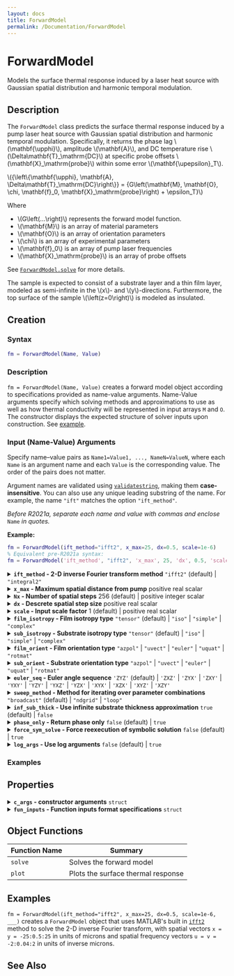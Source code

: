 ```yaml
---
layout: docs
title: ForwardModel
permalink: /Documentation/ForwardModel
---
```


# ForwardModel

Models the surface thermal response induced by a laser heat source with Gaussian spatial distribution and harmonic temporal modulation.

## Description
<p>
The <code>ForwardModel</code> class predicts the surface thermal response induced by a pump laser heat source with Gaussian spatial distribution and harmonic temporal modulation. Specifically, it returns the phase lag \(\mathbf{\upphi}\), amplitude \(\mathbf{A}\), and DC temperature rise \(\Delta\mathbf{T}_\mathrm{DC}\) at specific probe offsets \(\mathbf{X}_\mathrm{probe}\) within some error \(\mathbf{\upepsilon}_T\).
</p>
<p>
\({\left\{\mathbf{\upphi}, \mathbf{A}, \Delta\mathbf{T}_\mathrm{DC}\right\}} = {G\left(\mathbf{M}, \mathbf{O}, \chi, \mathbf{f}_0, \mathbf{X}_\mathrm{probe}\right) + \epsilon_T}\)
</p>
<p>
Where
</p>
<ul>
    <li>\(G\left(...\right)\) represents the forward model function.</li>
    <li>\(\mathbf{M}\) is an array of material parameters</li>
    <li>\(\mathbf{O}\) is an array of orientation parameters</li>
    <li>\(\chi\) is an array of experimental parameters</li>
    <li>\(\mathbf{f}_0\) is an array of pump laser frequencies</li>
    <li>\(\mathbf{X}_\mathrm{probe}\) is an array of probe offsets</li>
</ul>

See [`ForwardModel.solve`](/MLTI/Documentation/ForwardModel/solve) for more details.

<p>
The sample is expected to consist of a substrate layer and a thin film layer, modeled as semi-infinite in the \(x\)- and \(y\)-directions. Furthermore, the top surface of the sample \(\left(z=0\right)\) is modeled as insulated.
</p>

## Creation

### Syntax
```matlab
fm = ForwardModel(Name, Value)
```

### Description

`fm = ForwardModel(Name, Value)` creates a forward model object according to specifications provided as name-value arguments. Name-Value arguments specify which solving methods and approximations to use as well as how thermal conductivity will be represented in input arrays `M` and `O`. The constructor displays the expected structure of solver inputs upon construction. See [example](#constructor-ex1).

### Input (Name-Value) Arguments

Specify name–value pairs as `Name1=Value1, ..., NameN=ValueN`, where each `Name` is an argument name and each `Value` is the corresponding value. The order of the pairs does not matter.  

Argument names are validated using [`validatestring`](https://www.mathworks.com/help/matlab/ref/validatestring.html), making them **case-insensitive**. You can also use any unique leading substring of the name. For example, the name `"ift"` matches the option `"ift_method"`.

*Before R2021a, separate each name and value with commas and enclose* `Name` *in quotes.*  

**Example:**  
```matlab
fm = ForwardModel(ift_method="ifft2", x_max=25, dx=0.5, scale=1e-6)
% Equivalent pre-R2021a syntax:
fm = ForwardModel('ift_method', "ifft2", 'x_max', 25, 'dx', 0.5, 'scale', 1e-6)
```

<details class="custom-details">
    <summary>
        <span class="summary-text">
            <b><code>ift_method</code> - 2-D inverse Fourier transform method</b>
            <span class="subline"><code>"ifft2"</code> (default) | <code>"integral2"</code></span>
        </span>
    </summary>
    <div>
        <p>
            2-D inverse Fourier transform method. When possible, the
            <a href="https://www.mathworks.com/help/matlab/ref/ifft2.html"><code>ifft2</code></a>
            method should be used for its computational efficiency.
            However, if greater accuracy is needed, the
            <a href="https://www.mathworks.com/help/matlab/ref/integral2.html"><code>integral2</code></a>
            method may be used instead.
        </p>
        <p>
            When <code>ift_method = "ifft2"</code>, either
            <code>x_max</code> or <code>dx</code> must be provided.
            <code>Nx</code> has a default value, but <code>x_max</code>
            and <code>dx</code> do not. At least two of the three
            (<code>x_max</code>, <code>Nx</code>, <code>dx</code>)
            must be known to compute the third.
        </p>
        <p>
            Input value is validated using
            <a href="https://www.mathworks.com/help/matlab/ref/validatestring.html"><code>validatestring</code></a>.
        </p>
        <p>
            <b>Data Types:</b> <code>char</code> | <code>string</code>
        </p>
    </div>
</details>

<details class="custom-details">
    <summary>
        <span class="summary-text">
            <b><code>x_max</code> - Maximum spatial distance from pump</b>
            <span class="subline">positive real scalar</span>
        </span>
    </summary>
    <div>
        <p>
            Maximum spatial distance from the pump in the x- and y-directions used in the 2-D inverse fast Fourier transform
            (<a href="https://www.mathworks.com/help/matlab/ref/ifft2.html"><code>ifft2</code></a>).
            When specified, the spatial domain for both <code>x_probe</code>
            and <code>y_probe</code> will be <code>[-x_max, x_max]</code>
            if <code>dx</code> is also specified or if <code>Nx</code> is odd;
            otherwise (<code>Nx</code> is even), the domain will be <code>[-x_max, x_max - dx]</code>.
        </p>
        <p>
            The value of <code>x_max</code> is ignored when <code>ift_method = "integral2"</code>.
        </p>
        <p>
            <b>Data Types:</b> <code>double</code> | <code>single</code>
        </p>
    </div>
</details>

<details class="custom-details">
    <summary>
        <span class="summary-text">
            <b><code>Nx</code> - Number of spatial steps</b>
            <span class="subline"> 256 (default) | positive integer scalar</span>
        </span>
    </summary>
    <div>
        <p>
            Number of descrete spatial points to use in the
            <a href="https://www.mathworks.com/help/matlab/ref/ifft2.html"><code>ifft2</code></a>
            transform. I.e., signal length.
        </p>
        <p>
            When possible, the value of <code>Nx</code> should only have small prime factors as this results in significantly faster execution of the
            <a href="https://www.mathworks.com/help/matlab/ref/ifft2.html"><code>ifft2</code></a>
            transform.
        </p>
        <p>
            The value of <code>Nx</code> is ignored when <code>ift_method = "integral2"</code> or if all three <code>x_max</code>, <code>Nx</code>, and <code>dx</code> are specified.
        </p>
        <p>
            <b>Data Types:</b> <code>double</code> | <code>single</code> | <code>int8</code> | <code>int16</code> | <code>int32</code> | <code>uint8</code> | <code>uint16</code> | <code>uint32</code>
        </p>
    </div>
</details>

<details class="custom-details">
    <summary>
        <span class="summary-text">
            <b><code>dx</code> - Descrete spatial step size</b>
            <span class="subline"> positive real scalar</span>
        </span>
    </summary>
    <div>
        <p>
            Descrete spatial step size. I.e., sampling period.
        </p>
        <p>
            The value of <code>dx</code> is ignored when <code>ift_method = "integral2"</code>.
        </p>
        <p>
            <b>Data Types:</b> <code>double</code> | <code>single</code>
        </p>
    </div>
</details>

<details class="custom-details">
    <summary>
        <span class="summary-text">
            <b><code>scale</code> - Input scale factor</b>
            <span class="subline"> 1 (default) | positive real scalar</span>
        </span>
    </summary>
    <div>
        <p>
            The input scale factor defines the units of certain forward model inputs by scaling their base SI units as follows:
        </p>
        <ul>
            <li>
                \(
                    {\left[ h_f \right]}
                    = {\left[ h_s \right]}
                    = {\left[ s_x \right]}
                    = {\left[ s_y \right]}
                    = {\left[ x_\mathrm{probe} \right]}
                    = {\mathrm{scale} \cdot \mathrm{m}}
                \)
            </li>
            <li>
                \(
                    {\left[ \alpha_f \right]}
                    = {\left[ \alpha_s \right]}
                    = {\left[ u \right]}
                    = {\left[ v \right]}
                    = {\left[\frac{1}{ x_\mathrm{probe}} \right]}
                    = {\frac{1}{\mathrm{scale} \cdot \mathrm{m}}}
                \)
            </li>
            <li>
                \(
                    {\left[C_f\right]}
                    = {\left[C_s\right]}
                    = {\frac{\mathrm{W}}{\mathrm{scale} \cdot \mathrm{m}^3 \cdot \mathrm{K}}}
                \)
            </li>
            <li>
                \(
                    {\left[ P \right]}
                    = {\mathrm{scale} \cdot \mathrm{W}}
                \)
            </li>
            <li>
                \(
                    {\left[ f_0 \right]}
                    = {\frac{\mathrm{Hz}}{\mathrm{scale}}}
                \)
            </li>
        </ul>
        <p>
            <b>Example:</b> If <code>scale = 1e-6</code> forward model inputs are considered to be in the following units:
        </p>
        <ul>
            <li>
                \(
                    {\left[ h_f \right]}
                    = {\left[ h_s \right]}
                    = {\left[ s_x \right]}
                    = {\left[ s_y \right]}
                    = {\left[ x_\mathrm{probe} \right]}
                    = {\mathrm{scale} \cdot \mathrm{m}}
                    = {10^{-6} \cdot \mathrm{m}}
                    = {\mathrm{\upmu m}}
                \)
            </li>
            <li>
                \(
                    {\left[ \alpha_f \right]}
                    = {\left[ \alpha_s \right]}
                    = {\left[ u \right]}
                    = {\left[ v \right]}
                    = {\left[\frac{1}{ x_\mathrm{probe}} \right]}
                    = {\frac{1}{\mathrm{scale} \cdot \mathrm{m}}}
                    = {\frac{1}{10^{-6} \cdot \mathrm{m}}}
                    = {\frac{1}{\mathrm{\upmu m}}}
                \)
            </li>
            <li>
                \(
                    {\left[C_f\right]}
                    = {\left[C_s\right]}
                    = {\frac{\mathrm{W}}{\mathrm{scale} \cdot \mathrm{m}^3 \cdot \mathrm{K}}}
                    = {\frac{\mathrm{W}}{10^{-6} \cdot \mathrm{m}^3 \cdot \mathrm{K}}}
                    = {\frac{\mathrm{W}}{\mathrm{cm}^3 \cdot \mathrm{K}}}
                \)
            </li>
            <li>
                \(
                    {\left[ P \right]}
                    = {\mathrm{scale} \cdot \mathrm{W}}
                    = {10^{-6} \cdot \mathrm{W}}
                    = {\mathrm{\upmu W}}
                \)
            </li>
            <li>
                \(
                    {\left[ f_0 \right]}
                    = {\frac{\mathrm{Hz}}{\mathrm{scale}}}
                    = {\frac{\mathrm{Hz}}{10^{-6}}}
                    = {10^6 \cdot \mathrm{Hz}}
                    = {\mathrm{MHz}}
                \)
            </li>
        </ul>
        <p>
            <b>Data Types:</b> <code>double</code> | <code>single</code>
        </p>
    </div>
</details>

<details class="custom-details">
    <summary>
        <span class="summary-text">
            <b><code>film_isotropy</code> - Film isotropy type</b>
            <span class="subline"><code>"tensor"</code> (default) | <code>"iso"</code> | <code>"simple"</code> | <code>"complex"</code></span>
        </span>
    </summary>
    <div>
        <p>
            Film isotropy type specifies the isotropy level of the film.
        </p>
        <ul>
            <li><code>"iso"</code>: For scalar thermal conductivity <code>kf</code></li>
            <li><code>"simple"</code>: For 2 principal thermal conductivities along a specified axis <code>kf∥</code> and perpendicular to that axis <code>kf⊥</code></li>
            <li><code>"complex"</code>: For 3 principal thermal conductivities sorted in descending order <code>kfp1</code>, <code>kfp2</code>, <code>kfp3</code></li>
            <li><code>"tensor"</code>: For 6 element thermal conductivity tensor <code>kf11</code>, <code>kf12</code>, <code>kf13</code>, <code>kf22</code>, <code>kf23</code>, <code>kf33</code></li>
        </ul>
        <p>
            Input value is validated using
            <a href="https://www.mathworks.com/help/matlab/ref/validatestring.html"><code>validatestring</code></a>.
        </p>
        <p>
            <b>Data Types:</b> <code>char</code> | <code>string</code>
        </p>
    </div>
</details>

<details class="custom-details">
    <summary>
        <span class="summary-text">
            <b><code>sub_isotropy</code> - Substrate isotropy type</b>
            <span class="subline">
                <code>"tensor"</code> (default) | <code>"iso"</code> | <code>"simple"</code> | <code>"complex"</code>
            </span>
        </span>
    </summary>
    <div>
        <p>
            Substrate isotropy type specifies the isotropy level of the film.
        </p>
        <ul>
            <li><code>"iso"</code>: For scalar thermal conductivity <code>ks</code></li>
            <li><code>"simple"</code>: For 2 principal thermal conductivities along a specified axis <code>ks∥</code> and perpendicular to that axis <code>ks⊥</code></li>
            <li><code>"complex"</code>: For 3 principal thermal conductivities sorted in descending order <code>ksp1</code>, <code>ksp2</code>, <code>ksp3</code></li>
            <li><code>"tensor"</code>: For 6 element thermal conductivity tensor <code>ks11</code>, <code>ks12</code>, <code>ks13</code>, <code>ks22</code>, <code>ks23</code>, <code>kf33</code></li>
        </ul>
        <p>
            Input value is validated using
            <a href="https://www.mathworks.com/help/matlab/ref/validatestring.html"><code>validatestring</code></a>.
        </p>
        <p>
            <b>Data Types:</b> <code>char</code> | <code>string</code>
        </p>
    </div>
</details>

<details class="custom-details">
    <summary>
        <span class="summary-text">
            <b><code>film_orient</code> - Film orientation type</b>
            <span class="subline">
                <code>"azpol"</code> | <code>"uvect"</code> | <code>"euler"</code> | <code>"uquat"</code> | <code>"rotmat"</code>
            </span>
        </span>
    </summary>
    <div>
        <p>
            Film orientation type specifies how the principal axes orientations of the film are represented.
            Required when <code>film_isotropy</code> equals either <code>"simple"</code> or <code>"complex"</code>.
        </p>
        <ul>
            <li><code>"azpol"</code>: For representing the <code>kf∥</code> axis as azimuthal <code>θf1</code> and polar <code>θf2</code> angles. Use only when <code>film_isotropy = "simple"</code>.</li>
            <li><code>"uvect"</code>: For representing the <code>kf∥</code> axis as a unit vector <code>vf1</code>, <code>vf2</code>, <code>vf3</code>. Use only when <code>film_isotropy = "simple"</code>.</li>
            <li><code>"euler"</code>: For representing the orientation of the principal axes as Euler angles <code>θf1</code>, <code>θf2</code>, <code>θf3</code>.</li>
            <li><code>"uquat"</code>: For representing the orientation of the principal axes as a unit quaternion <code>qf1</code>, <code>qf2</code>, <code>qf3</code>, <code>qf4</code>.</li>
            <li><code>"rotmat"</code>: For representing the orientation of the principal axes as a rotation matrix <code>Rf11</code>, <code>Rf21</code>, <code>Rf31</code>, <code>Rf12</code>, <code>Rf22</code>, <code>Rf32</code>, <code>Rf13</code>, <code>Rf23</code>, <code>Rf33</code>.</li>
        </ul>
        <p>
            Input value is validated using
            <a href="https://www.mathworks.com/help/matlab/ref/validatestring.html"><code>validatestring</code></a>.
        </p>
        <p>
            <b>Data Types:</b> <code>char</code> | <code>string</code>
        </p>
    </div>
</details>

<details class="custom-details">
    <summary>
        <span class="summary-text">
            <b><code>sub_orient</code> - Substrate orientation type</b>
            <span class="subline">
                <code>"azpol"</code> | <code>"uvect"</code> | <code>"euler"</code> | <code>"uquat"</code> | <code>"rotmat"</code>
            </span>
        </span>
    </summary>
    <div>
        <p>
            Substrate orientation type specifies how the principal axes orientations of the film are represented.
            Required when <code>sub_isotropy</code> equals either <code>"simple"</code> or <code>"complex"</code>.
        </p>
        <ul>
            <li><code>"azpol"</code>: For representing the <code>ks∥</code> axis as azimuthal <code>θs1</code> and polar <code>θs2</code> angles. Use only when <code>sub_isotropy = "simple"</code>.</li>
            <li><code>"uvect"</code>: For representing the <code>ks∥</code> axis as a unit vector <code>vs1</code>, <code>vs2</code>, <code>vs3</code>. Use only when <code>sub_isotropy = "simple"</code>.</li>
            <li><code>"euler"</code>: For representing the orientation of the principal axes as Euler angles <code>θs1</code>, <code>θs2</code>, <code>θs3</code>.</li>
            <li><code>"uquat"</code>: For representing the orientation of the principal axes as a unit quaternion <code>qs1</code>, <code>qs2</code>, <code>qs3</code>, <code>qs4</code>.</li>
            <li><code>"rotmat"</code>: For representing the orientation of the principal axes as a rotation matrix <code>Rs11</code>, <code>Rs21</code>, <code>Rs31</code>, <code>Rs12</code>, <code>Rs22</code>, <code>Rs32</code>, <code>Rs13</code>, <code>Rs23</code>, <code>Rs33</code>.</li>
        </ul>
        <p>
            Input value is validated using
            <a href="https://www.mathworks.com/help/matlab/ref/validatestring.html"><code>validatestring</code></a>.
        </p>
        <p>
            <b>Data Types:</b> <code>char</code> | <code>string</code>
        </p>
    </div>
</details>

<details class="custom-details">
    <summary>
        <span class="summary-text">
            <b><code>euler_seq</code> - Euler angle sequence</b>
            <span class="subline">
                <code>'ZYZ'</code> (default) | <code>'ZXZ'</code> | <code>'ZYX'</code> | <code>'ZXY'</code> | <code>'YXY'</code> | <code>'YZY'</code> | <code>'YXZ'</code> | <code>'YZX'</code> | <code>'XYX'</code> | <code>'XZX'</code> | <code>'XYZ'</code> | <code>'XZY'</code>
            </span>
        </span>
    </summary>
    <div>
        <p>
            Euler angle sequence specified as three axes.
            I.e., computes the rotation matrix as \(\mathbf{R} = \mathbf{R}_i\left(\theta_1\right) \cdot \mathbf{R}_j\left(\theta_2\right) \cdot \mathbf{R}_k\left(\theta_3\right)\), where \(i, j, k \in \left\{x, y, z\right\}\) are the 1st, 2nd, and 3rd characters of the input character array, and:
        </p>
        <p>
            \(
            {\mathbf{R}_x(\theta) =
            \begin{bmatrix}
            1 & 0 & 0 \\
            0 & \cos\theta & -\sin\theta \\
            0 & \sin\theta & \cos\theta
            \end{bmatrix}},\,
            {\mathbf{R}_y(\theta) =
            \begin{bmatrix}
            \cos\theta & 0 & \sin\theta \\
            0 & 1 & 0 \\
            -\sin\theta & 0 & \cos\theta
            \end{bmatrix}},\,
            {\mathbf{R}_z(\theta) =
            \begin{bmatrix}
            \cos\theta & -\sin\theta & 0 \\
            \sin\theta & \cos\theta & 0 \\
            0 & 0 & 1
            \end{bmatrix}}
            \)
        </p>
        <p>
            Only referenced when either <code>film_orient</code> or <code>sub_orient</code> is set to <code>"euler"</code>.
        </p>
        <p>
            Input value is validated using
            <a href="https://www.mathworks.com/help/matlab/ref/validatestring.html"><code>validatestring</code></a>.
        </p>
        <p>
            <b>Data Types:</b> <code>char</code> | <code>string</code>
        </p>
    </div>
</details>

<details class="custom-details">
    <summary>
        <span class="summary-text">
            <b><code>sweep_method</code> - Method for iterating over parameter combinations</b>
            <span class="subline">
                <code>"broadcast"</code> (default) | <code>"ndgrid"</code> | <code>"loop"</code>
            </span>
        </span>
    </summary>
    <div>
        <p>
            Specifies how the solver will iterate over all combinations of input parameter sets <code>M_train</code>, <code>O</code>, <code>f0</code>, <code>x_probe</code> when computing the 4-D output array <code>G(i,j,k,l) = fm.solve(M_train(i,:), O(j,:), chi, f0(k,:), x_probe(l,:))</code>. This choice affects both memory usage and performance.
        </p>
        <ul>
            <li><code>"broadcast"</code> – Uses singleton expansion to apply <code>fm.solve(...)</code> over multi-dimensional parameter arrays without explicitly forming full grids in memory. Saves memory, but may be slower in some cases.</li>
            <li><code>"ndgrid"</code> – Expands all parameter arrays to full \(N_\mathrm{train} \times N_\mathrm{pump} \times N_f \times N_\mathrm{prope}\) grids
              using <a href="https://www.mathworks.com/help/matlab/ref/ndgrid.html"><code>ndgrid</code></a>. Fast for vectorized operations but uses the most
              memory.</li>
            <li><code>"loop"</code> – Iterates explicitly over all parameter combinations in nested <code>for</code> loops. Uses minimal memory but is typically the slowest
              method.</li>
        </ul>
        <p>
            Input value is validated using
            <a href="https://www.mathworks.com/help/matlab/ref/validatestring.html"><code>validatestring</code></a>.
        </p>
        <p>
            <b>Data Types:</b> <code>char</code> | <code>string</code>
        </p>
    </div>
</details>

<details class="custom-details">
    <summary>
        <span class="summary-text">
            <b><code>inf_sub_thick</code> - Use infinite substrate thickness approximation</b>
            <span class="subline">
                <code>true</code> (default) | <code>false</code>
            </span>
        </span>
    </summary>
    <div>
        <p>
            When set to <code>true</code>, approximates the thickness of the substrate as infinite in the z-direction, which is more numerically stable than using a finite substrate thickness.
        </p>
        <p>
            <b>Data Types:</b> <code>logical</code>
        </p>
    </div>
</details>

<details class="custom-details">
    <summary>
        <span class="summary-text">
            <b><code>phase_only</code> - Return phase only</b>
            <span class="subline">
                <code>false</code> (default) | <code>true</code>
            </span>
        </span>
    </summary>
    <div>
        <p>
            When set to <code>true</code>, tells the solver that the user is only interested in phase; not amplitude nor DC temperature change.
        </p>
        <p>
            <b>Data Types:</b> <code>logical</code>
        </p>
    </div>
</details>

<details class="custom-details">
    <summary>
        <span class="summary-text">
            <b><code>force_sym_solve</code> - Force reexecution of symbolic solution</b>
            <span class="subline">
                <code>false</code> (default) | <code>true</code>
            </span>
        </span>
    </summary>
    <div>
        <p>
            When set to <code>true</code>, forces the reexecution of the symbolic solutions even if the files already exist.
        </p>
        <p>
            <b>Data Types:</b> <code>logical</code>
        </p>
    </div>
</details>

<details class="custom-details">
    <summary>
        <span class="summary-text">
            <b><code>log_args</code> - Use log arguments</b>
            <span class="subline">
                <code>false</code> (default) | <code>true</code>
            </span>
        </span>
    </summary>
    <div>
        <p>
            When set to <code>true</code>, the solver expects the natural log of thermal conductivity, volumetric heat capacity, optical absorption coefficient, z-direction thickness, pump laser deviation, and power as inputs.
        </p>
        <p>
            <b>Data Types:</b> <code>logical</code>
        </p>
    </div>
</details>

### Examples
<a id="constructor-ex1"></a>

## Properties

<details class="custom-details">
    <summary>
        <span class="summary-text">
            <b><code>c_args</code> - constructor arguments</b>
            <span class="subline">
                <code>struct</code>
            </span>
        </span>
    </summary>
    <div>
        <p>
            Struct of validated constructor arguments (input and default).
        </p>
    </div>
</details>

<details class="custom-details">
    <summary>
        <span class="summary-text">
            <b><code>fun_inputs</code> - Function inputs format specifications</b>
            <span class="subline">
                <code>struct</code>
            </span>
        </span>
    </summary>
    <div>
        <p>
            Struct of format specifications for method inputs <code>M</code>, <code>O</code>, <code>chi</code>, <code>f0</code>, and <code>X_probe</code> (used in <a href="{{ '/Documentation/ForwardModel/plot' | relative_url }}"><code>ForwardModel.plot</code></a> and <a href="{{ '/Documentation/ForwardModel/solve' | relative_url }}"><code>ForwardModel.solve</code></a>).
        </p>
        <p>
            Each field value is another struct with the following fields:
        </p>
        <ul>
            <li>ncols:</li>
            <li>cols:</li>
            <li>units:</li>
            <li>msg:</li>
        </ul>
    </div>
</details>

## Object Functions
| Function Name | Summary |
|---------------|---------|
| `solve`       | Solves the forward model |
| `plot`        | Plots the surface thermal response |

## Examples

```fm = ForwardModel(ift_method="ifft2", x_max=25, dx=0.5, scale=1e-6, ___)``` creates a ```ForwardModel``` object that uses MATLAB's built in [`ifft2`](https://www.mathworks.com/help/matlab/ref/ifft2.html) method to solve the 2-D inverse Fourier transform, with spatial vectors ```x = y = -25:0.5:25``` in units of microns and spatial frequency vectors ```u = v = -2:0.04:2``` in units of inverse microns.

## See Also




























